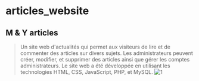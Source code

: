# articles_website
## M & Y articles
> Un site web d'actualités qui permet aux visiteurs de lire et de commenter des articles sur divers sujets. Les administrateurs peuvent créer, modifier, et supprimer des articles ainsi que gérer les comptes administrateurs. Le site web  a été développée en utilisant les technologies HTML, CSS, JavaScript, PHP, et MySQL.
> ![1](https://github.com/user-attachments/assets/73712cea-4099-4ada-ad16-f58472bf0d70)
